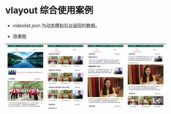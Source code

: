 # vlayout 综合使用案例

- videolist.json 为动态模拟后台返回的数据。

- 效果图


![a1](art/a1.png)|![a2](art/a2.png)|![a3](art/a3.png)|![a4](art/a4.png)
|:---:|:---:|:---:|:---:|



